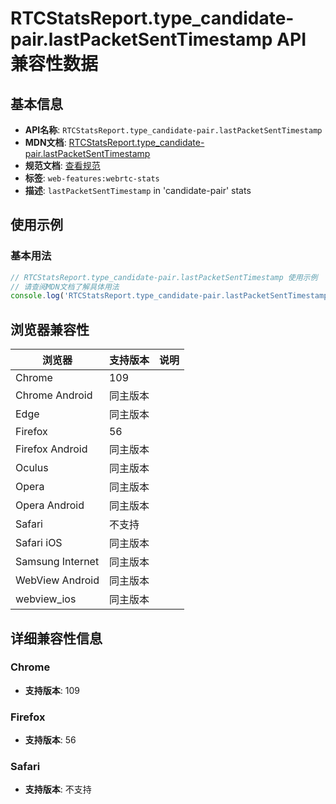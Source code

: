 # RTCStatsReport.type_candidate-pair.lastPacketSentTimestamp API 兼容性数据

## 基本信息

- **API名称**: `RTCStatsReport.type_candidate-pair.lastPacketSentTimestamp`
- **MDN文档**: [RTCStatsReport.type_candidate-pair.lastPacketSentTimestamp](https://developer.mozilla.org/docs/Web/API/RTCIceCandidatePairStats/lastPacketSentTimestamp)
- **规范文档**: [查看规范](https://w3c.github.io/webrtc-stats/#dom-rtcicecandidatepairstats-lastpacketsenttimestamp)
- **标签**: `web-features:webrtc-stats`
- **描述**: `lastPacketSentTimestamp` in 'candidate-pair' stats

## 使用示例

### 基本用法

```javascript
// RTCStatsReport.type_candidate-pair.lastPacketSentTimestamp 使用示例
// 请查阅MDN文档了解具体用法
console.log('RTCStatsReport.type_candidate-pair.lastPacketSentTimestamp API');
```

## 浏览器兼容性

| 浏览器 | 支持版本 | 说明 |
|--------|----------|------|
| Chrome | 109 |  |
| Chrome Android | 同主版本 |  |
| Edge | 同主版本 |  |
| Firefox | 56 |  |
| Firefox Android | 同主版本 |  |
| Oculus | 同主版本 |  |
| Opera | 同主版本 |  |
| Opera Android | 同主版本 |  |
| Safari | 不支持 |  |
| Safari iOS | 同主版本 |  |
| Samsung Internet | 同主版本 |  |
| WebView Android | 同主版本 |  |
| webview_ios | 同主版本 |  |

## 详细兼容性信息

### Chrome

- **支持版本**: 109

### Firefox

- **支持版本**: 56

### Safari

- **支持版本**: 不支持

